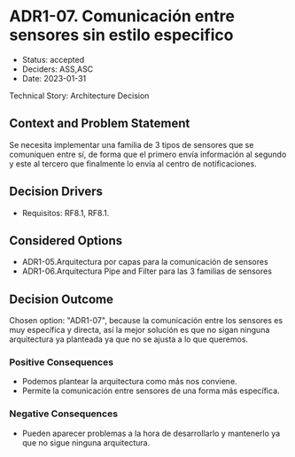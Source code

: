 # ADR1-07. Comunicación entre sensores sin estilo especifico

* Status: accepted
* Deciders: ASS,ASC
* Date: 2023-01-31

Technical Story: Architecture Decision

## Context and Problem Statement

Se necesita implementar una familia de 3 tipos de sensores que se comuniquen entre sí, de forma que el primero envía información al segundo y este al tercero que finalmente lo envía al centro de notificaciones.

## Decision Drivers

* Requisitos: RF8.1, RF8.1.

## Considered Options

* ADR1-05.Arquitectura por capas para la comunicación de sensores
* ADR1-06.Arquitectura Pipe and Filter para las 3 familias de sensores

## Decision Outcome

Chosen option: "ADR1-07", because la comunicación entre los sensores es muy específica y directa, así la mejor solución es que no sigan ninguna arquitectura ya planteada ya que no se ajusta a lo que queremos.

### Positive Consequences

* Podemos plantear la arquitectura como más nos conviene.
* Permite la comunicación entre sensores de una forma más específica.

### Negative Consequences

* Pueden aparecer problemas a la hora de desarrollarlo y mantenerlo ya que no sigue ninguna arquitectura.
